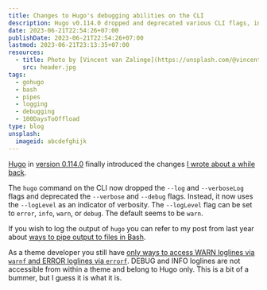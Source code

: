 ```yaml
---
title: Changes to Hugo's debugging abilities on the CLI
description: Hugo v0.114.0 dropped and deprecated various CLI flags, introducing --logLevel for verbosity. Theme developers though can only access WARN and ERROR loglines.
date: 2023-06-21T22:54:26+07:00
publishDate: 2023-06-21T22:54:26+07:00
lastmod: 2023-06-21T23:13:35+07:00
resources:
  - title: Photo by [Vincent van Zalinge](https://unsplash.com/@vincentvanzalinge) via [Unsplash](https://unsplash.com/)
    src: header.jpg
tags:
  - gohugo
  - bash
  - pipes
  - logging
  - debugging
  - 100DaysToOffload
type: blog
unsplash:
  imageid: abcdefghijk
---
```


[Hugo](https://gohugo.io) in [version 0.114.0](https://github.com/gohugoio/hugo/releases/tag/v0.114.0) finally introduced the changes [I wrote about a while back](/blog/2022/piping-output-to-files-in-bash/).

The `hugo` command on the CLI now dropped the `--log` and `--verboseLog` flags and deprecated the `--verbose` and `--debug` flags. Instead, it now uses the `--logLevel` as an indicator of verbosity. The `--logLevel` flag can be set to `error`, `info`, `warn`, or `debug`. The default seems to be `warn`.

If you wish to log the output of `hugo` you can refer to my post from last year about [ways to pipe output to files in Bash](/blog/2022/piping-output-to-files-in-bash).

As a theme developer you still have [only ways to access WARN loglines via `warnf` and ERROR loglines via `errorf`](https://gohugo.io/functions/errorf/). DEBUG and INFO loglines are not accessible from within a theme and belong to Hugo only. This is a bit of a bummer, but I guess it is what it is.
